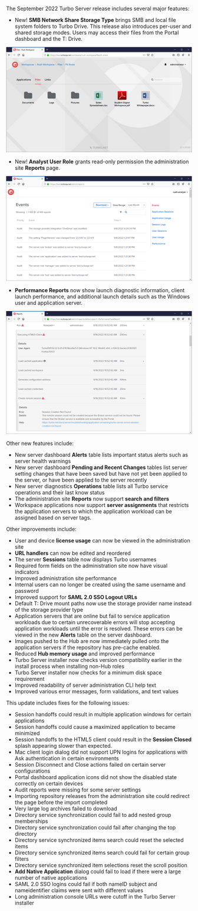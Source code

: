 The September 2022 Turbo Server release includes several major features:

- New! **SMB Network Share Storage Type** brings SMB and local file system folders to Turbo Drive. This release also introduces per-user and shared storage modes. Users may access their files from the Portal dashboard and the T: Drive.

![File System Storage](../../../images/filesystem-storage.png)
- New! **Analyst User Role** grants read-only permission the administration site **Reports** page.

![Analyst View](../../../images/analyst-view2.png)
- **Performance Reports** now show launch diagnostic information, client launch performance, and additional launch details such as the Windows user and application server.

![Reports Error Expanded](../../../images/reports-error-expanded2.png)

Other new features include:

- New server dashboard **Alerts** table lists important status alerts such as server health warnings
- New server dashboard **Pending and Recent Changes** tables list server setting changes that have been saved but have not yet been applied to the server, or have been applied to the server recently
- New server diagnostics **Operations** table lists all Turbo service operations and their last know status
- The administration site **Reports** now support **search and filters**
- Workspace applications now support **server assignments** that restricts the application servers to which the application workload can be assigned based on server tags.



Other improvements include:

- User and device **license usage** can now be viewed in the administration site
- **URL handlers** can now be edited and reordered
- The server **Sessions** table now displays Turbo usernames
- Required form fields on the administration site now have visual indicators
- Improved administration site performance
- Internal users can no longer be created using the same username and password
- Improved support for **SAML 2.0 SSO Logout URLs**
- Default T: Drive mount paths now use the storage provider name instead of the storage provider type
- Application servers that are online but fail to service application workloads due to certain unrecoverable errors will stop accepting application workloads until the error is resolved. These errors can be viewed in the new **Alerts** table on the server dashboard.
- Images pushed to the Hub are now immediately pulled onto the application servers if the repository has pre-cache enabled.
- Reduced **Hub memory usage** and improved performance
- Turbo Server installer now checks version compatibility earlier in the install process when installing non-Hub roles
- Turbo Server installer now checks for a minimum disk space requirement
- Improved readability of server administration CLI help text
- Improved various error messages, form validations, and text values



This update includes fixes for the following issues:

- Session handoffs could result in multiple application windows for certain applications
- Session handoffs could cause a maximized application to became minimized
- Session handoffs to the HTML5 client could result in the **Session Closed** splash appearing slower than expected.
- Mac client login dialog did not support UPN logins for applications with Ask authentication in certain environments
- Session Disconnect and Close actions failed on certain server configurations
- Portal dashboard application icons did not show the disabled state correctly on certain devices
- Audit reports were missing for some server settings
- Importing repository releases from the administration site could redirect the page before the import completed
- Very large log archives failed to download
- Directory service synchronization could fail to add nested group memberships
- Directory service synchronization could fail after changing the top directory
- Directory service synchronized items search could reset the selected items
- Directory service synchronized items search could fail for certain group filters
- Directory service synchronized item selections reset the scroll position
- **Add Native Application** dialog could fail to load if there were a large number of native applications
- SAML 2.0 SSO logins could fail if both nameID subject and nameidentifier claims were sent with different values
- Long administration console URLs were cutoff in the Turbo Server installer



